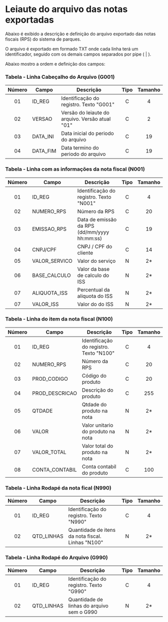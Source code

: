 # Leiaute do arquivo das notas exportadas

Abaixo é exibido a descrição e definição do arquivo exportado das notas fiscais (RPS) do sistema de parques.

O arquivo é exportado em formado TXT onde cada linha terá um identificador, seguido com os demais campos separados por pipe ( | ).

Abaixo mostro a ordem e definição dos campos:

### Tabela - Linha Cabeçalho do Arquivo (G001)

| Número | Campo            | Descrição                                          | Tipo | Tamanho |
|:------:|------------------|----------------------------------------------------|:----:|:-------:|
|   01   |  ID_REG          |  Identificação do registro. Texto "G001"           |  C   |   4     |
|   02   |  VERSAO          |  Versão do leiaute do arquivo. Versão atual "01"   |  C   |   2     |
|   03   |  DATA_INI        |  Data inicial do periodo do arquivo                |  C   |   19    |
|   04   |  DATA_FIM        |  Data termino do periodo do arquivo                |  C   |   19    |

### Tabela - Linha com as informações da nota fiscal (N001)

| Número | Campo            | Descrição                                          | Tipo | Tamanho |
|:------:|------------------|----------------------------------------------------|:----:|:-------:|
|   01   |  ID_REG          |  Identificação do registro. Texto "N001"           |  C   |   4     |
|   02   |  NUMERO_RPS      |  Número da RPS                                     |  C   |   20    |
|   03   |  EMISSAO_RPS     |  Data de emissão da RPS (dd/mm/yyyy hh:mm:ss)      |  C   |   19    |
|   04   |  CNPJ/CPF        |  CNPJ / CPF do cliente                             |  C   |   14    |
|   05   |  VALOR_SERVICO   |  Valor do serviço                                  |  N   |   2*    |
|   06   |  BASE_CALCULO    |  Valor da base de calculo do ISS                   |  N   |   2*    |
|   07   |  ALIQUOTA_ISS    |  Percentual da aliquota do ISS                     |  N   |   2*    |
|   07   |  VALOR_ISS       |  Valor do do ISS                                   |  N   |   2*    |

### Tabela - Linha do item da nota fiscal (N100)

| Número | Campo            | Descrição                                          | Tipo | Tamanho |
|:------:|------------------|----------------------------------------------------|:----:|:-------:|
|   01   |  ID_REG          |  Identificação do registro. Texto "N100"           |  C   |   4     |
|   02   |  NUMERO_RPS      |  Número da RPS                                     |  C   |   20    |
|   03   |  PROD_CODIGO     |  Código do produto                                 |  C   |   20    |
|   04   |  PROD_DESCRICAO  |  Descrição do produto                              |  C   |   255   |
|   05   |  QTDADE          |  Qtdade do produto na nota                         |  N   |   2*    |
|   06   |  VALOR           |  Valor unitario do produto na nota                 |  N   |   2*    |
|   07   |  VALOR_TOTAL     |  Valor total do produto na nota                    |  N   |   2*    |
|   08   |  CONTA_CONTABIL  |  Conta contabil do produto                         |  C   |   100   |


### Tabela - Linha Rodapé da nota fical (N990)

| Número | Campo            | Descrição                                          | Tipo | Tamanho |
|:------:|------------------|----------------------------------------------------|:----:|:-------:|
|   01   |  ID_REG          |  Identificação do registro. Texto "N990"           |  C   |   4     |
|   02   |  QTD_LINHAS      |  Quantidade de itens da nota fiscal. Linhas "N100" |  N   |   2*    |


### Tabela - Linha Rodapé do Arquivo (G990)

| Número | Campo            | Descrição                                          | Tipo | Tamanho |
|:------:|------------------|----------------------------------------------------|:----:|:-------:|
|   01   |  ID_REG          |  Identificação do registro. Texto "G990"           |  C   |   4     |
|   02   |  QTD_LINHAS      |  Quantidade de linhas do arquivo sem o G990        |  N   |   2*    |
